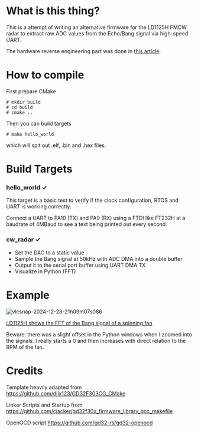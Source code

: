 # What is this thing?

This is a attempt of writing an alternative firmware for the LD1125H FMCW radar to extract raw ADC values from the Echo/Bang signal via high-speed UART. 

The hardware reverse engineering part was done in [this article](https://www.dm5tt.de/2024/12/14/ld1125H-reverse-engineering/).

# How to compile

First prepare CMake

```
# mkdir build
# cd build
# cmake ..
```

Then you can build targets

```
# make hello_world
```

which will spit out .elf, .bin and .hex files.


# Build Targets

### hello_world ✓

This target is a basic test to verify if the clock configuration, RTOS and UART is working correctly.

Connect a UART to PA10 (TX) and PA9 (RX) using a FTDI like FT232H at a baudrate of 4MBaud to see a text being printed out every second.
 
### cw_radar ✓

 - Set the DAC to a static value
 - Sample the Bang signal at 50kHz with ADC DMA into a double buffer
 - Output it to the serial port buffer using  UART DMA TX
 - Visualize in Python (FFT)

# Example 

![vlcsnap-2024-12-28-21h09m07s086](https://github.com/user-attachments/assets/9ca926fc-e758-4770-bf42-3fb6cb9ba38e)


[LD1125H shows the FFT of the Bang signal of a spinning fan](Docs/LD1125H_CW_Radar_FAN.mp4)

Beware: there was a slight offset in the Python windows when I zoomed into the signals. I really starts a 0 and then increases with direct relation to the RPM of the fan.

# Credits

Template heavily adapted from https://github.com/djix123/GD32F303CG_CMake

Linker Scripts and Startup from https://github.com/cjacker/gd32f30x_firmware_library_gcc_makefile

OpenOCD script https://github.com/gd32-rs/gd32-openocd
